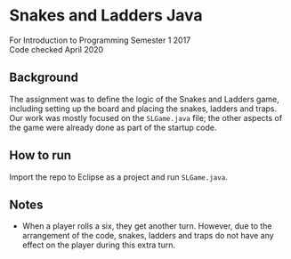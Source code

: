 # Snakes and Ladders Java
For Introduction to Programming Semester 1 2017  
Code checked April 2020

## Background
The assignment was to define the logic of the Snakes and Ladders game, including setting up the board and placing the snakes, ladders and traps. Our work was mostly focused on the `SLGame.java` file; the other aspects of the game were already done as part of the startup code.

## How to run
Import the repo to Eclipse as a project and run `SLGame.java`.

## Notes
- When a player rolls a six, they get another turn. However, due to the arrangement of the code, snakes, ladders and traps do not have any effect on the player during this extra turn.